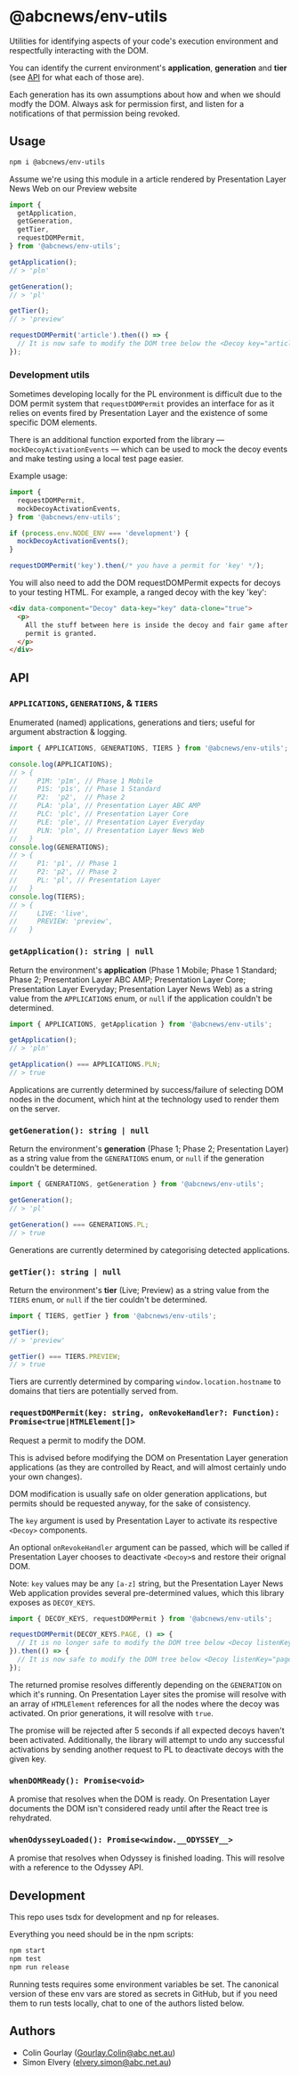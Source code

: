 # @abcnews/env-utils

Utilities for identifying aspects of your code's execution environment and respectfully interacting with the DOM.

You can identify the current environment's **application**, **generation** and **tier** (see [API](#api) for what each of those are).

Each generation has its own assumptions about how and when we should modfy the DOM. Always ask for permission first, and listen for a notifications of that permission being revoked.

## Usage

```sh
npm i @abcnews/env-utils
```

Assume we're using this module in a article rendered by Presentation Layer News Web on our Preview website

```js
import {
  getApplication,
  getGeneration,
  getTier,
  requestDOMPermit,
} from '@abcnews/env-utils';

getApplication();
// > 'pln'

getGeneration();
// > 'pl'

getTier();
// > 'preview'

requestDOMPermit('article').then(() => {
  // It is now safe to modify the DOM tree below the <Decoy key="article"> PL compoonent
});
```

### Development utils

Sometimes developing locally for the PL environment is difficult due to the DOM permit system that `requestDOMPermit` provides an interface for as it relies on events fired by Presentation Layer and the existence of some specific DOM elements.

There is an additional function exported from the library — `mockDecoyActivationEvents` — which can be used to mock the decoy events and make testing using a local test page easier.

Example usage:

```js
import {
  requestDOMPermit,
  mockDecoyActivationEvents,
} from '@abcnews/env-utils';

if (process.env.NODE_ENV === 'development') {
  mockDecoyActivationEvents();
}

requestDOMPermit('key').then(/* you have a permit for 'key' */);
```

You will also need to add the DOM requestDOMPermit expects for decoys to your testing HTML. For example, a ranged decoy with the key 'key':

```html
<div data-component="Decoy" data-key="key" data-clone="true">
  <p>
    All the stuff between here is inside the decoy and fair game after a DOM
    permit is granted.
  </p>
</div>
```

## API

### `APPLICATIONS`, `GENERATIONS`, & `TIERS`

Enumerated (named) applications, generations and tiers; useful for argument abstraction & logging.

```js
import { APPLICATIONS, GENERATIONS, TIERS } from '@abcnews/env-utils';

console.log(APPLICATIONS);
// > {
//     P1M: 'p1m', // Phase 1 Mobile
//     P1S: 'p1s', // Phase 1 Standard
//     P2:  'p2',  // Phase 2
//     PLA: 'pla', // Presentation Layer ABC AMP
//     PLC: 'plc', // Presentation Layer Core
//     PLE: 'ple', // Presentation Layer Everyday
//     PLN: 'pln', // Presentation Layer News Web
//   }
console.log(GENERATIONS);
// > {
//     P1: 'p1', // Phase 1
//     P2: 'p2', // Phase 2
//     PL: 'pl', // Presentation Layer
//   }
console.log(TIERS);
// > {
//     LIVE: 'live',
//     PREVIEW: 'preview',
//   }
```

### `getApplication(): string | null`

Return the environment's **application** (Phase 1 Mobile; Phase 1 Standard; Phase 2; Presentation Layer ABC AMP; Presentation Layer Core; Presentation Layer Everyday; Presentation Layer News Web) as a string value from the `APPLICATIONS` enum, or `null` if the application couldn't be determined.

```js
import { APPLICATIONS, getApplication } from '@abcnews/env-utils';

getApplication();
// > 'pln'

getApplication() === APPLICATIONS.PLN;
// > true
```

Applications are currently determined by success/failure of selecting DOM nodes in the document, which hint at the technology used to render them on the server.

### `getGeneration(): string | null`

Return the environment's **generation** (Phase 1; Phase 2; Presentation Layer) as a string value from the `GENERATIONS` enum, or `null` if the generation couldn't be determined.

```js
import { GENERATIONS, getGeneration } from '@abcnews/env-utils';

getGeneration();
// > 'pl'

getGeneration() === GENERATIONS.PL;
// > true
```

Generations are currently determined by categorising detected applications.

### `getTier(): string | null`

Return the environment's **tier** (Live; Preview) as a string value from the `TIERS` enum, or `null` if the tier couldn't be determined.

```js
import { TIERS, getTier } from '@abcnews/env-utils';

getTier();
// > 'preview'

getTier() === TIERS.PREVIEW;
// > true
```

Tiers are currently determined by comparing `window.location.hostname` to domains that tiers are potentially served from.

### `requestDOMPermit(key: string, onRevokeHandler?: Function): Promise<true|HTMLElement[]>`

Request a permit to modify the DOM.

This is advised before modifying the DOM on Presentation Layer generation applications (as they are controlled by React, and will almost certainly undo your own changes).

DOM modification is usually safe on older generation applications, but permits should be requested anyway, for the sake of consistency.

The `key` argument is used by Presentation Layer to activate its respective `<Decoy>` components.

An optional `onRevokeHandler` argument can be passed, which will be called if Presentation Layer chooses to deactivate `<Decoy>`s and restore their orignal DOM.

Note: `key` values may be any `[a-z]` string, but the Presentation Layer News Web application provides several pre-determined values, which this library exposes as `DECOY_KEYS`.

```js
import { DECOY_KEYS, requestDOMPermit } from '@abcnews/env-utils';

requestDOMPermit(DECOY_KEYS.PAGE, () => {
  // It is no longer safe to modify the DOM tree below <Decoy listenKey="page"> PL compoonents
}).then(() => {
  // It is now safe to modify the DOM tree below <Decoy listenKey="page"> PL compoonents
});
```

The returned promise resolves differently depending on the `GENERATION` on which it's running. On Presentation Layer sites the promise will resolve with an array of `HTMLElement` references for all the nodes where the decoy was activated. On prior generations, it will resolve with `true`.

The promise will be rejected after 5 seconds if all expected decoys haven't been activated. Additionally, the library will attempt to undo any successful activations by sending another request to PL to deactivate decoys with the given key.

### `whenDOMReady(): Promise<void>`

A promise that resolves when the DOM is ready. On Presentation Layer documents the DOM isn't considered ready until after the React tree is rehydrated.

### `whenOdysseyLoaded(): Promise<window.__ODYSSEY__>`

A promise that resolves when Odyssey is finished loading. This will resolve with a reference to the Odyssey API.

## Development

This repo uses tsdx for development and np for releases.

Everything you need should be in the npm scripts:

```bash
npm start
npm test
npm run release
```

Running tests requires some environment variables be set. The canonical version of these env vars are stored as secrets in GitHub, but if you need them to run tests locally, chat to one of the authors listed below.

## Authors

- Colin Gourlay ([Gourlay.Colin@abc.net.au](mailto:Gourlay.Colin@abc.net.au))
- Simon Elvery ([elvery.simon@abc.net.au](mailto:elvery.simon@abc.net.au))
